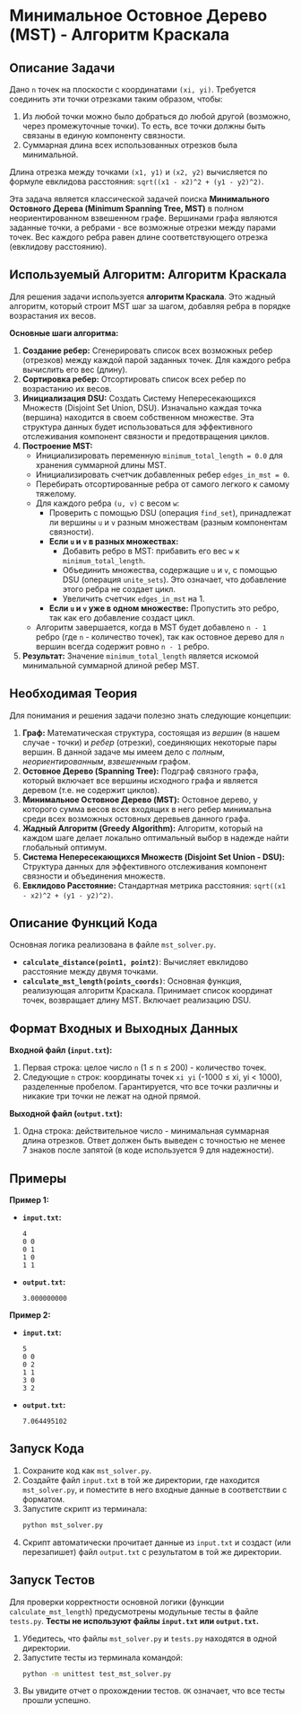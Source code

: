 # Минимальное Остовное Дерево (MST) - Алгоритм Краскала

## Описание Задачи

Дано `n` точек на плоскости с координатами `(xi, yi)`. Требуется соединить эти точки отрезками таким образом, чтобы:

1.  Из любой точки можно было добраться до любой другой (возможно, через промежуточные точки). То есть, все точки должны быть связаны в единую компоненту связности.
2.  Суммарная длина всех использованных отрезков была минимальной.

Длина отрезка между точками `(x1, y1)` и `(x2, y2)` вычисляется по формуле евклидова расстояния: `sqrt((x1 - x2)^2 + (y1 - y2)^2)`.

Эта задача является классической задачей поиска **Минимального Остовного Дерева (Minimum Spanning Tree, MST)** в полном неориентированном взвешенном графе. Вершинами графа являются заданные точки, а ребрами - все возможные отрезки между парами точек. Вес каждого ребра равен длине соответствующего отрезка (евклидову расстоянию).

## Используемый Алгоритм: Алгоритм Краскала

Для решения задачи используется **алгоритм Краскала**. Это жадный алгоритм, который строит MST шаг за шагом, добавляя ребра в порядке возрастания их весов.

**Основные шаги алгоритма:**

1.  **Создание ребер:** Сгенерировать список всех возможных ребер (отрезков) между каждой парой заданных точек. Для каждого ребра вычислить его вес (длину).
2.  **Сортировка ребер:** Отсортировать список всех ребер по возрастанию их весов.
3.  **Инициализация DSU:** Создать Систему Непересекающихся Множеств (Disjoint Set Union, DSU). Изначально каждая точка (вершина) находится в своем собственном множестве. Эта структура данных будет использоваться для эффективного отслеживания компонент связности и предотвращения циклов.
4.  **Построение MST:**
    *   Инициализировать переменную `minimum_total_length = 0.0` для хранения суммарной длины MST.
    *   Инициализировать счетчик добавленных ребер `edges_in_mst = 0`.
    *   Перебирать отсортированные ребра от самого легкого к самому тяжелому.
    *   Для каждого ребра `(u, v)` с весом `w`:
        *   Проверить с помощью DSU (операция `find_set`), принадлежат ли вершины `u` и `v` разным множествам (разным компонентам связности).
        *   **Если `u` и `v` в разных множествах:**
            *   Добавить ребро в MST: прибавить его вес `w` к `minimum_total_length`.
            *   Объединить множества, содержащие `u` и `v`, с помощью DSU (операция `unite_sets`). Это означает, что добавление этого ребра не создает цикл.
            *   Увеличить счетчик `edges_in_mst` на 1.
        *   **Если `u` и `v` уже в одном множестве:** Пропустить это ребро, так как его добавление создаст цикл.
    *   Алгоритм завершается, когда в MST будет добавлено `n - 1` ребро (где `n` - количество точек), так как остовное дерево для `n` вершин всегда содержит ровно `n - 1` ребро.
5.  **Результат:** Значение `minimum_total_length` является искомой минимальной суммарной длиной ребер MST.

## Необходимая Теория

Для понимания и решения задачи полезно знать следующие концепции:

1.  **Граф:** Математическая структура, состоящая из *вершин* (в нашем случае - точки) и *ребер* (отрезки), соединяющих некоторые пары вершин. В данной задаче мы имеем дело с *полным*, *неориентированным*, *взвешенным* графом.
2.  **Остовное Дерево (Spanning Tree):** Подграф связного графа, который включает все вершины исходного графа и является деревом (т.е. не содержит циклов).
3.  **Минимальное Остовное Дерево (MST):** Остовное дерево, у которого сумма весов всех входящих в него ребер минимальна среди всех возможных остовных деревьев данного графа.
4.  **Жадный Алгоритм (Greedy Algorithm):** Алгоритм, который на каждом шаге делает локально оптимальный выбор в надежде найти глобальный оптимум.
5.  **Система Непересекающихся Множеств (Disjoint Set Union - DSU):** Структура данных для эффективного отслеживания компонент связности и объединения множеств.
6.  **Евклидово Расстояние:** Стандартная метрика расстояния: `sqrt((x1 - x2)^2 + (y1 - y2)^2)`.

## Описание Функций Кода

Основная логика реализована в файле `mst_solver.py`.

*   **`calculate_distance(point1, point2)`**: Вычисляет евклидово расстояние между двумя точками.
*   **`calculate_mst_length(points_coords)`**: Основная функция, реализующая алгоритм Краскала. Принимает список координат точек, возвращает длину MST. Включает реализацию DSU.

## Формат Входных и Выходных Данных

**Входной файл (`input.txt`):**

1.  Первая строка: целое число `n` (1 ≤ n ≤ 200) - количество точек.
2.  Следующие `n` строк: координаты точек `xi yi` (-1000 ≤ xi, yi < 1000), разделенные пробелом. Гарантируется, что все точки различны и никакие три точки не лежат на одной прямой.

**Выходной файл (`output.txt`):**

1.  Одна строка: действительное число - минимальная суммарная длина отрезков. Ответ должен быть выведен с точностью не менее 7 знаков после запятой (в коде используется 9 для надежности).

## Примеры

**Пример 1:**

*   **`input.txt`:**
    ```
    4
    0 0
    0 1
    1 0
    1 1
    ```
*   **`output.txt`:**
    ```
    3.000000000
    ```

**Пример 2:**

*   **`input.txt`:**
    ```
    5
    0 0
    0 2
    1 1
    3 0
    3 2
    ```
*   **`output.txt`:**
    ```
    7.064495102
    ```

## Запуск Кода

1.  Сохраните код как `mst_solver.py`.
2.  Создайте файл `input.txt` в той же директории, где находится `mst_solver.py`, и поместите в него входные данные в соответствии с форматом.
3.  Запустите скрипт из терминала:
    ```bash
    python mst_solver.py
    ```
4.  Скрипт автоматически прочитает данные из `input.txt` и создаст (или перезапишет) файл `output.txt` с результатом в той же директории.

## Запуск Тестов

Для проверки корректности основной логики (функции `calculate_mst_length`) предусмотрены модульные тесты в файле `tests.py`. **Тесты не используют файлы `input.txt` или `output.txt`.**

1.  Убедитесь, что файлы `mst_solver.py` и `tests.py` находятся в одной директории.
2.  Запустите тесты из терминала командой:
    ```bash
    python -m unittest test_mst_solver.py
    ```
3.  Вы увидите отчет о прохождении тестов. `OK` означает, что все тесты прошли успешно.